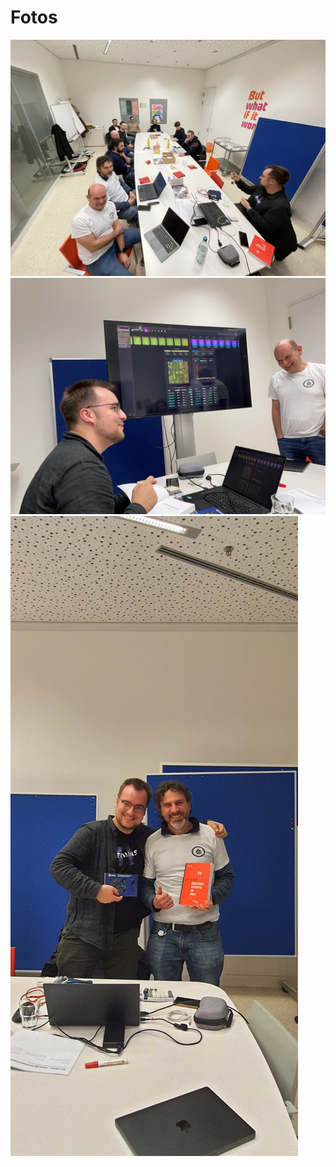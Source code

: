 # Fotos

![The Rust Meetup1 Foto](./img/meetup11/meetup11_1.jpg)
![The Rust Meetup2 Foto](./img/meetup11/meetup11_2.jpg)
![The Rust Meetup3 Foto](./img/meetup11/meetup11_3.jpg)